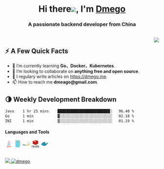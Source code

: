 <h1 align="center">Hi there<img src="https://cdn.jsdelivr.net/gh/dmego/images/img/Hi.gif" height="32" />, I'm <a href="https://i.dmego.me/" target="_blank"> Dmego </a> </h1>
<h3 align="center">A passionate backend developer from China</h3>
</br>

<img align="right" src="https://github-readme-stats.vercel.app/api?username=dmego&show_icons=true" />

## ⚡️ A Few Quick Facts
<ul>
    <li> 🌱 I’m currently learning <strong>Go、Docker、Kubernetes</strong>.</li>
    <li> 👯 I’m looking to collaborate on <strong>anything free and open source</strong>.</li>
    <li>📝 I regulary write articles on <a href="https://dmego.me">https://dmego.me</a>.</li>
    <li>📫 How to reach me <strong>dmeago@gmail.com</strong>.</li>
</ul>

## 🌗 Weekly Development Breakdown
<!--START_SECTION:waka-->
```text
Java    1 hr 25 mins    ████████████████████████░   96.40 % 
Go      1 min           ▓░░░░░░░░░░░░░░░░░░░░░░░░   02.18 % 
INI     1 min           ▒░░░░░░░░░░░░░░░░░░░░░░░░   01.19 % 
```
<!--END_SECTION:waka-->

#### Languages and Tools

<p align="left">
<img src="https://raw.githubusercontent.com/devicons/devicon/master/icons/java/java-original-wordmark.svg" alt="java" width="25" height="25" />  
<img src="https://raw.githubusercontent.com/devicons/devicon/master/icons/go/go-original.svg" alt="golang" width="25" height="25" />  
<img src="https://raw.githubusercontent.com/devicons/devicon/master/icons/mysql/mysql-original-wordmark.svg" alt="mysql" width="25" height="25" />  
<img src="https://raw.githubusercontent.com/devicons/devicon/master/icons/redis/redis-original-wordmark.svg" alt="redis" width="25" height="25" />  
<img src="https://raw.githubusercontent.com/devicons/devicon/master/icons/docker/docker-original.svg" alt="Docker" width="25" height="25" />  
</p>

</br>
<a href="https://github.com/dmego" alt="https://github.com/dmego"><img src="https://img.shields.io/static/v1?style=flat&label=Create%20By&message=dmego&color=orange">  <img src="https://komarev.com/ghpvc/?username=dmego" alt="dmego" /> </a>
